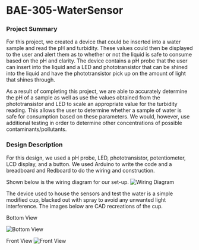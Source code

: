 # BAE-305-WaterSensor
### Project Summary
For this project, we created a device that could be inserted into a water sample and read the pH and turbidity. These values could then be displayed to the user and alert them as to whether or not the liquid is safe to consume based on the pH and clarity. The device contains a pH probe that the user can insert into the liquid and a LED and phototransistor that can be shined into the liquid and have the phototransistor pick up on the amount of light that shines through.

As a result of completing this project, we are able to accurately determine the pH of a sample as well as use the values obtained from the phototransistor and LED to scale an appropriate value for the turbidity reading. This allows the user to determine whether a sample of water is safe for consumption based on these parameters. We would, however, use additional testing in order to determine other concentrations of possible contaminants/pollutants.
### Design Description
For this design, we used a pH probe, LED, phototransistor, potentiometer, LCD display, and a button. We used Arduino to write the code and a breadboard and Redboard to do the wiring and construction. 

Shown below is the wiring diagram for our set-up.
![Wiring Diagram](https://user-images.githubusercontent.com/82110677/117020273-49673480-acc4-11eb-8b9e-b7e0d93d6151.PNG)

The device used to house the sensors and test the water is a simple modified cup, blacked out with spray to avoid any unwanted light interference. The images below are CAD recreations of the cup. 

Bottom View

![Bottom View](https://user-images.githubusercontent.com/82110677/117022432-3f463580-acc6-11eb-9623-c86fb90ca336.PNG)

Front View
![Front View](https://user-images.githubusercontent.com/82110677/117022795-8502fe00-acc6-11eb-8998-88468cb622cb.PNG)

